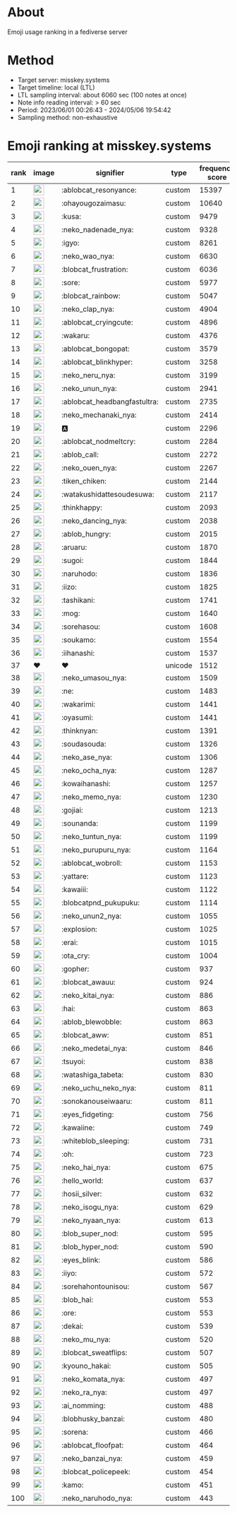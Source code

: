 # About
Emoji usage ranking in a fediverse server

# Method
- Target server: misskey.systems
- Target timeline: local (LTL)
- LTL sampling interval: about 6060 sec (100 notes at once)
- Note info reading interval: > 60 sec
- Period: 2023/06/01 00:26:43 - 2024/05/06 19:54:42 
- Sampling method: non-exhaustive

# Emoji ranking at misskey.systems

|rank|image|signifier|type|frequency score|
|----|----|----|----|----|
|1|<img height="24" src="https://misskey.systems/emoji/ablobcat_resonyance.webp">|:ablobcat_resonyance:|custom|15397|
|2|<img height="24" src="https://misskey.systems/emoji/ohayougozaimasu.webp">|:ohayougozaimasu:|custom|10640|
|3|<img height="24" src="https://misskey.systems/emoji/kusa.webp">|:kusa:|custom|9479|
|4|<img height="24" src="https://misskey.systems/emoji/neko_nadenade_nya.webp">|:neko_nadenade_nya:|custom|9328|
|5|<img height="24" src="https://misskey.systems/emoji/igyo.webp">|:igyo:|custom|8261|
|6|<img height="24" src="https://misskey.systems/emoji/neko_wao_nya.webp">|:neko_wao_nya:|custom|6630|
|7|<img height="24" src="https://misskey.systems/emoji/blobcat_frustration.webp">|:blobcat_frustration:|custom|6036|
|8|<img height="24" src="https://misskey.systems/emoji/sore.webp">|:sore:|custom|5977|
|9|<img height="24" src="https://misskey.systems/emoji/blobcat_rainbow.webp">|:blobcat_rainbow:|custom|5047|
|10|<img height="24" src="https://misskey.systems/emoji/neko_clap_nya.webp">|:neko_clap_nya:|custom|4904|
|11|<img height="24" src="https://misskey.systems/emoji/ablobcat_cryingcute.webp">|:ablobcat_cryingcute:|custom|4896|
|12|<img height="24" src="https://misskey.systems/emoji/wakaru.webp">|:wakaru:|custom|4376|
|13|<img height="24" src="https://misskey.systems/emoji/ablobcat_bongopat.webp">|:ablobcat_bongopat:|custom|3579|
|14|<img height="24" src="https://misskey.systems/emoji/ablobcat_blinkhyper.webp">|:ablobcat_blinkhyper:|custom|3258|
|15|<img height="24" src="https://misskey.systems/emoji/neko_neru_nya.webp">|:neko_neru_nya:|custom|3199|
|16|<img height="24" src="https://misskey.systems/emoji/neko_unun_nya.webp">|:neko_unun_nya:|custom|2941|
|17|<img height="24" src="https://misskey.systems/emoji/ablobcat_headbangfastultra.webp">|:ablobcat_headbangfastultra:|custom|2735|
|18|<img height="24" src="https://misskey.systems/emoji/neko_mechanaki_nya.webp">|:neko_mechanaki_nya:|custom|2414|
|19|<img height="24" src="https://misskey.systems/emoji/a.webp">|:a:|custom|2296|
|20|<img height="24" src="https://misskey.systems/emoji/ablobcat_nodmeltcry.webp">|:ablobcat_nodmeltcry:|custom|2284|
|21|<img height="24" src="https://misskey.systems/emoji/ablob_call.webp">|:ablob_call:|custom|2272|
|22|<img height="24" src="https://misskey.systems/emoji/neko_ouen_nya.webp">|:neko_ouen_nya:|custom|2267|
|23|<img height="24" src="https://misskey.systems/emoji/tiken_chiken.webp">|:tiken_chiken:|custom|2144|
|24|<img height="24" src="https://misskey.systems/emoji/watakushidattesoudesuwa.webp">|:watakushidattesoudesuwa:|custom|2117|
|25|<img height="24" src="https://misskey.systems/emoji/thinkhappy.webp">|:thinkhappy:|custom|2093|
|26|<img height="24" src="https://misskey.systems/emoji/neko_dancing_nya.webp">|:neko_dancing_nya:|custom|2038|
|27|<img height="24" src="https://misskey.systems/emoji/ablob_hungry.webp">|:ablob_hungry:|custom|2015|
|28|<img height="24" src="https://misskey.systems/emoji/aruaru.webp">|:aruaru:|custom|1870|
|29|<img height="24" src="https://misskey.systems/emoji/sugoi.webp">|:sugoi:|custom|1844|
|30|<img height="24" src="https://misskey.systems/emoji/naruhodo.webp">|:naruhodo:|custom|1836|
|31|<img height="24" src="https://misskey.systems/emoji/iizo.webp">|:iizo:|custom|1825|
|32|<img height="24" src="https://misskey.systems/emoji/tashikani.webp">|:tashikani:|custom|1741|
|33|<img height="24" src="https://misskey.systems/emoji/mog.webp">|:mog:|custom|1640|
|34|<img height="24" src="https://misskey.systems/emoji/sorehasou.webp">|:sorehasou:|custom|1608|
|35|<img height="24" src="https://misskey.systems/emoji/soukamo.webp">|:soukamo:|custom|1554|
|36|<img height="24" src="https://misskey.systems/emoji/iihanashi.webp">|:iihanashi:|custom|1537|
|37|❤|❤|unicode|1512|
|38|<img height="24" src="https://misskey.systems/emoji/neko_umasou_nya.webp">|:neko_umasou_nya:|custom|1509|
|39|<img height="24" src="https://misskey.systems/emoji/ne.webp">|:ne:|custom|1483|
|40|<img height="24" src="https://misskey.systems/emoji/wakarimi.webp">|:wakarimi:|custom|1441|
|41|<img height="24" src="https://misskey.systems/emoji/oyasumi.webp">|:oyasumi:|custom|1441|
|42|<img height="24" src="https://misskey.systems/emoji/thinknyan.webp">|:thinknyan:|custom|1391|
|43|<img height="24" src="https://misskey.systems/emoji/soudasouda.webp">|:soudasouda:|custom|1326|
|44|<img height="24" src="https://misskey.systems/emoji/neko_ase_nya.webp">|:neko_ase_nya:|custom|1306|
|45|<img height="24" src="https://misskey.systems/emoji/neko_ocha_nya.webp">|:neko_ocha_nya:|custom|1287|
|46|<img height="24" src="https://misskey.systems/emoji/kowaihanashi.webp">|:kowaihanashi:|custom|1257|
|47|<img height="24" src="https://misskey.systems/emoji/neko_memo_nya.webp">|:neko_memo_nya:|custom|1230|
|48|<img height="24" src="https://misskey.systems/emoji/gojiai.webp">|:gojiai:|custom|1213|
|49|<img height="24" src="https://misskey.systems/emoji/sounanda.webp">|:sounanda:|custom|1199|
|50|<img height="24" src="https://misskey.systems/emoji/neko_tuntun_nya.webp">|:neko_tuntun_nya:|custom|1199|
|51|<img height="24" src="https://misskey.systems/emoji/neko_purupuru_nya.webp">|:neko_purupuru_nya:|custom|1164|
|52|<img height="24" src="https://misskey.systems/emoji/ablobcat_wobroll.webp">|:ablobcat_wobroll:|custom|1153|
|53|<img height="24" src="https://misskey.systems/emoji/yattare.webp">|:yattare:|custom|1123|
|54|<img height="24" src="https://misskey.systems/emoji/kawaiii.webp">|:kawaiii:|custom|1122|
|55|<img height="24" src="https://misskey.systems/emoji/blobcatpnd_pukupuku.webp">|:blobcatpnd_pukupuku:|custom|1114|
|56|<img height="24" src="https://misskey.systems/emoji/neko_unun2_nya.webp">|:neko_unun2_nya:|custom|1055|
|57|<img height="24" src="https://misskey.systems/emoji/explosion.webp">|:explosion:|custom|1025|
|58|<img height="24" src="https://misskey.systems/emoji/erai.webp">|:erai:|custom|1015|
|59|<img height="24" src="https://misskey.systems/emoji/ota_cry.webp">|:ota_cry:|custom|1004|
|60|<img height="24" src="https://misskey.systems/emoji/gopher.webp">|:gopher:|custom|937|
|61|<img height="24" src="https://misskey.systems/emoji/blobcat_awauu.webp">|:blobcat_awauu:|custom|924|
|62|<img height="24" src="https://misskey.systems/emoji/neko_kitai_nya.webp">|:neko_kitai_nya:|custom|886|
|63|<img height="24" src="https://misskey.systems/emoji/hai.webp">|:hai:|custom|863|
|64|<img height="24" src="https://misskey.systems/emoji/ablob_blewobble.webp">|:ablob_blewobble:|custom|863|
|65|<img height="24" src="https://misskey.systems/emoji/blobcat_aww.webp">|:blobcat_aww:|custom|851|
|66|<img height="24" src="https://misskey.systems/emoji/neko_medetai_nya.webp">|:neko_medetai_nya:|custom|846|
|67|<img height="24" src="https://misskey.systems/emoji/tsuyoi.webp">|:tsuyoi:|custom|838|
|68|<img height="24" src="https://misskey.systems/emoji/watashiga_tabeta.webp">|:watashiga_tabeta:|custom|830|
|69|<img height="24" src="https://misskey.systems/emoji/neko_uchu_neko_nya.webp">|:neko_uchu_neko_nya:|custom|811|
|70|<img height="24" src="https://misskey.systems/emoji/sonokanouseiwaaru.webp">|:sonokanouseiwaaru:|custom|811|
|71|<img height="24" src="https://misskey.systems/emoji/eyes_fidgeting.webp">|:eyes_fidgeting:|custom|756|
|72|<img height="24" src="https://misskey.systems/emoji/kawaiine.webp">|:kawaiine:|custom|749|
|73|<img height="24" src="https://misskey.systems/emoji/whiteblob_sleeping.webp">|:whiteblob_sleeping:|custom|731|
|74|<img height="24" src="https://misskey.systems/emoji/oh.webp">|:oh:|custom|723|
|75|<img height="24" src="https://misskey.systems/emoji/neko_hai_nya.webp">|:neko_hai_nya:|custom|675|
|76|<img height="24" src="https://misskey.systems/emoji/hello_world.webp">|:hello_world:|custom|637|
|77|<img height="24" src="https://misskey.systems/emoji/hosii_silver.webp">|:hosii_silver:|custom|632|
|78|<img height="24" src="https://misskey.systems/emoji/neko_isogu_nya.webp">|:neko_isogu_nya:|custom|629|
|79|<img height="24" src="https://misskey.systems/emoji/neko_nyaan_nya.webp">|:neko_nyaan_nya:|custom|613|
|80|<img height="24" src="https://misskey.systems/emoji/blob_super_nod.webp">|:blob_super_nod:|custom|595|
|81|<img height="24" src="https://misskey.systems/emoji/blob_hyper_nod.webp">|:blob_hyper_nod:|custom|590|
|82|<img height="24" src="https://misskey.systems/emoji/eyes_blink.webp">|:eyes_blink:|custom|586|
|83|<img height="24" src="https://misskey.systems/emoji/iiyo.webp">|:iiyo:|custom|572|
|84|<img height="24" src="https://misskey.systems/emoji/sorehahontounisou.webp">|:sorehahontounisou:|custom|567|
|85|<img height="24" src="https://misskey.systems/emoji/blob_hai.webp">|:blob_hai:|custom|553|
|86|<img height="24" src="https://misskey.systems/emoji/ore.webp">|:ore:|custom|553|
|87|<img height="24" src="https://misskey.systems/emoji/dekai.webp">|:dekai:|custom|539|
|88|<img height="24" src="https://misskey.systems/emoji/neko_mu_nya.webp">|:neko_mu_nya:|custom|520|
|89|<img height="24" src="https://misskey.systems/emoji/blobcat_sweatflips.webp">|:blobcat_sweatflips:|custom|507|
|90|<img height="24" src="https://misskey.systems/emoji/kyouno_hakai.webp">|:kyouno_hakai:|custom|505|
|91|<img height="24" src="https://misskey.systems/emoji/neko_komata_nya.webp">|:neko_komata_nya:|custom|497|
|92|<img height="24" src="https://misskey.systems/emoji/neko_ra_nya.webp">|:neko_ra_nya:|custom|497|
|93|<img height="24" src="https://misskey.systems/emoji/ai_nomming.webp">|:ai_nomming:|custom|488|
|94|<img height="24" src="https://misskey.systems/emoji/blobhusky_banzai.webp">|:blobhusky_banzai:|custom|480|
|95|<img height="24" src="https://misskey.systems/emoji/sorena.webp">|:sorena:|custom|466|
|96|<img height="24" src="https://misskey.systems/emoji/ablobcat_floofpat.webp">|:ablobcat_floofpat:|custom|464|
|97|<img height="24" src="https://misskey.systems/emoji/neko_banzai_nya.webp">|:neko_banzai_nya:|custom|459|
|98|<img height="24" src="https://misskey.systems/emoji/blobcat_policepeek.webp">|:blobcat_policepeek:|custom|454|
|99|<img height="24" src="https://misskey.systems/emoji/kamo.webp">|:kamo:|custom|451|
|100|<img height="24" src="https://misskey.systems/emoji/neko_naruhodo_nya.webp">|:neko_naruhodo_nya:|custom|443|
